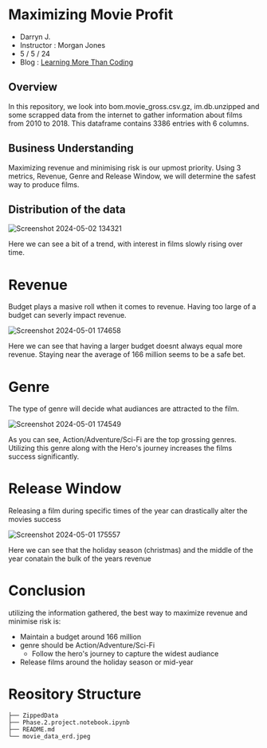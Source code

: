 # Maximizing Movie Profit
- Darryn J.
- Instructor : Morgan Jones
- 5 / 5 / 24
- Blog : [Learning More Than Coding](https://www.blogger.com/u/1/blog/post/edit/8607393977020330242/7284903837330590735)
## Overview
In this repository, we look into bom.movie_gross.csv.gz, im.db.unzipped and some scrapped data from the internet to gather information about films from 2010 to 2018. This dataframe contains 3386 entries with 6 columns.
## Business Understanding
Maximizing revenue and minimising risk is our upmost priority. Using 3 metrics, Revenue, Genre and Release Window, we will determine the safest way to produce films.
## Distribution of the data

![Screenshot 2024-05-02 134321](https://github.com/Djohnson1313/Phase_2_Project/assets/145507761/8d9ff9e9-27d0-41d6-a13c-6bb039180ff2)

Here we can see a bit of a trend, with interest in films slowly rising over time.
# Revenue
Budget plays a masive roll wthen it comes to revenue. Having too large of a budget can severly impact revenue.

![Screenshot 2024-05-01 174658](https://github.com/Djohnson1313/Phase_2_Project/assets/145507761/78744f50-3163-4207-9709-270e71fc7ebf)

Here we can see  that having a larger budget doesnt always equal more revenue. Staying near the average of 166 million seems to be a safe bet.
# Genre
The type of genre will decide what audiances are attracted to the film.

![Screenshot 2024-05-01 174549](https://github.com/Djohnson1313/Phase_2_Project/assets/145507761/1cfd1ac2-32fa-45c8-b87d-80668667ecf8)

As you can see, Action/Adventure/Sci-Fi are the top grossing genres. Utilizing this genre along with the Hero's journey increases the films success significantly.
# Release Window
Releasing a film during specific times of the year can drastically alter the movies success

![Screenshot 2024-05-01 175557](https://github.com/Djohnson1313/Phase_2_Project/assets/145507761/1cda3726-2099-4192-a274-ff06b9e1a229)

Here we can see that the holiday season (christmas) and the middle of the year conatain the bulk of the years revenue
# Conclusion
utilizing the information gathered, the best way to maximize revenue and minimise risk is:

- Maintain a budget around 166 million
- genre should be Action/Adventure/Sci-Fi
  - Follow the hero's journey to capture the widest audiance
- Release films around the holiday season or mid-year     

# Reository Structure
```
├── ZippedData
├── Phase.2.project.notebook.ipynb
├── README.md
└── movie_data_erd.jpeg
```
